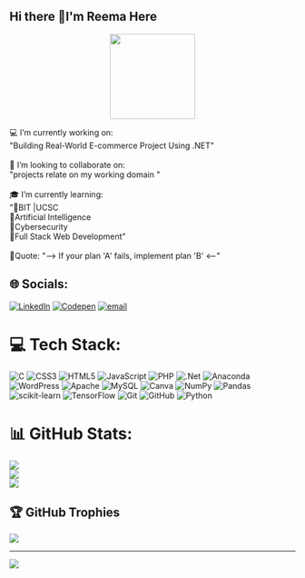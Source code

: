 ## Hi there 👋I'm Reema Here
<div align="center">
  <img height="150" src="https://media4.giphy.com/media/v1.Y2lkPTc5MGI3NjExN2luM2RoYjIxOGFtandwa2NwYmh1cXZpZjN5NnRqaTRrdTU4emQ2diZlcD12MV9pbnRlcm5hbF9naWZfYnlfaWQmY3Q9cw/WPzXwGe3zvnTINvmT5/giphy.gif"  />
</div>

💻 I’m currently working on:<br>"Building Real-World E-commerce Project Using .NET"<br><br>🎀 I’m looking to collaborate on:<br>"projects relate on my working domain "<br><br>🎓 I’m currently learning:<br>"🔸BIT |UCSC<br>🔸Artificial Intelligence<br>🔸Cybersecurity<br>🔸Full Stack Web Development"<br><br>🌼Quote: "--> If your plan 'A' fails, implement plan 'B' <--"

## 🌐 Socials:
[![LinkedIn](https://img.shields.io/badge/LinkedIn-%230077B5.svg?logo=linkedin&logoColor=white)](https://linkedin.com/in/http://linkedin.com/in/reema-rifaideen-7a580b33b) [![Codepen](https://img.shields.io/badge/Codepen-000000?logo=codepen&logoColor=white)](https://codepen.io/https://codepen.io/0824/) [![email](https://img.shields.io/badge/Email-D14836?logo=gmail&logoColor=white)](mailto:reemarifaideen.it@gmail.com) 

# 💻 Tech Stack:
![C](https://img.shields.io/badge/c-%2300599C.svg?style=for-the-badge&logo=c&logoColor=white) ![CSS3](https://img.shields.io/badge/css3-%231572B6.svg?style=for-the-badge&logo=css3&logoColor=white) ![HTML5](https://img.shields.io/badge/html5-%23E34F26.svg?style=for-the-badge&logo=html5&logoColor=white) ![JavaScript](https://img.shields.io/badge/javascript-%23323330.svg?style=for-the-badge&logo=javascript&logoColor=%23F7DF1E) ![PHP](https://img.shields.io/badge/php-%23777BB4.svg?style=for-the-badge&logo=php&logoColor=white) ![.Net](https://img.shields.io/badge/.NET-5C2D91?style=for-the-badge&logo=.net&logoColor=white) ![Anaconda](https://img.shields.io/badge/Anaconda-%2344A833.svg?style=for-the-badge&logo=anaconda&logoColor=white) ![WordPress](https://img.shields.io/badge/WordPress-%23117AC9.svg?style=for-the-badge&logo=WordPress&logoColor=white) ![Apache](https://img.shields.io/badge/apache-%23D42029.svg?style=for-the-badge&logo=apache&logoColor=white) ![MySQL](https://img.shields.io/badge/mysql-4479A1.svg?style=for-the-badge&logo=mysql&logoColor=white) ![Canva](https://img.shields.io/badge/Canva-%2300C4CC.svg?style=for-the-badge&logo=Canva&logoColor=white) ![NumPy](https://img.shields.io/badge/numpy-%23013243.svg?style=for-the-badge&logo=numpy&logoColor=white) ![Pandas](https://img.shields.io/badge/pandas-%23150458.svg?style=for-the-badge&logo=pandas&logoColor=white) ![scikit-learn](https://img.shields.io/badge/scikit--learn-%23F7931E.svg?style=for-the-badge&logo=scikit-learn&logoColor=white) ![TensorFlow](https://img.shields.io/badge/TensorFlow-%23FF6F00.svg?style=for-the-badge&logo=TensorFlow&logoColor=white) ![Git](https://img.shields.io/badge/git-%23F05033.svg?style=for-the-badge&logo=git&logoColor=white) ![GitHub](https://img.shields.io/badge/github-%23121011.svg?style=for-the-badge&logo=github&logoColor=white) ![Python](https://img.shields.io/badge/python-3670A0?style=for-the-badge&logo=python&logoColor=ffdd54)
# 📊 GitHub Stats:
![](https://github-readme-stats.vercel.app/api?username=ReemaRifaideen&theme=rose&hide_border=false&include_all_commits=false&count_private=false)<br/>
![](https://nirzak-streak-stats.vercel.app/?user=ReemaRifaideen&theme=rose&hide_border=false)<br/>
![](https://github-readme-stats.vercel.app/api/top-langs/?username=ReemaRifaideen&theme=rose&hide_border=false&include_all_commits=false&count_private=false&layout=compact)

## 🏆 GitHub Trophies
![](https://github-profile-trophy.vercel.app/?username=ReemaRifaideen&theme=neon&no-frame=false&no-bg=false&margin-w=4)

---
[![](https://visitcount.itsvg.in/api?id=ReemaRifaideen&icon=6&color=10)](https://visitcount.itsvg.in)

<!-- Proudly created with GPRM ( https://gprm.itsvg.in ) -->
